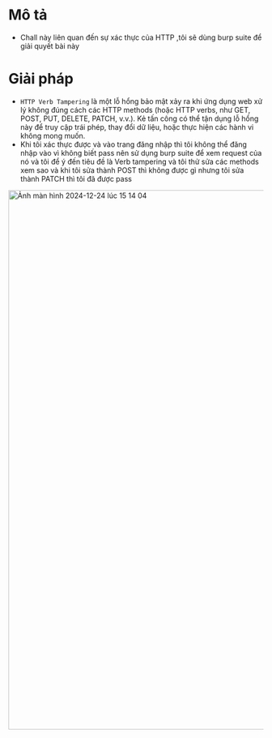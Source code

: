 # Mô tả 
- Chall này liên quan đến sự xác thực của HTTP ,tôi sẽ dùng burp suite để giải quyết bài này
# Giải pháp 
- `HTTP Verb Tampering` là một lỗ hổng bảo mật xảy ra khi ứng dụng web xử lý không đúng cách các HTTP methods (hoặc HTTP verbs, như GET, POST, PUT, DELETE, PATCH, v.v.). Kẻ tấn công có thể tận dụng lỗ hổng này để truy cập trái phép, thay đổi dữ liệu, hoặc thực hiện các hành vi không mong muốn.
- Khi tôi xác thực được và vào trang đăng nhập thì tôi không thể đăng nhập vào vì không biết pass nên sử dụng burp suite để xem request của nó và tôi để ý đến tiêu đề là Verb tampering và tôi thử sửa các methods xem sao và khi tôi sửa thành POST thì không được gì nhưng tôi sửa thành PATCH thì tôi đã được pass

<img width="1064" alt="Ảnh màn hình 2024-12-24 lúc 15 14 04" src="https://github.com/user-attachments/assets/573d208e-b427-4c5b-8220-6cb604aae24a" />

